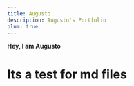 ```yaml
---
title: Augusto
description: Augusto's Portfolio
plum: true
---
```


**Hey, I am Augusto**

# Its a test for md files
